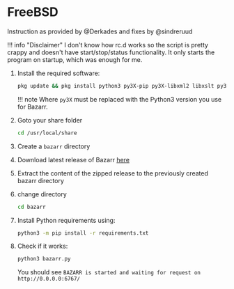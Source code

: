 # FreeBSD

Instruction as provided by @Derkades and fixes by @sindreruud

!!! info "Disclaimer"
    I don't know how rc.d works so the script is pretty crappy and doesn't have start/stop/status functionality. It only starts the program on startup, which was enough for me.

1. Install the required software:

    ```bash
    pkg update && pkg install python3 py3X-pip py3X-libxml2 libxslt py3X-sqlite3 unrar ffprobe
    ```

    !!! note
        Where `py3X` must be replaced with the Python3 version you use for Bazarr.

1. Goto your share folder

    ```bash
    cd /usr/local/share
    ```

1. Create a `bazarr` directory
1. Download latest release of Bazarr [here](https://github.com/morpheus65535/bazarr/archive/refs/heads/master.zip)
1. Extract the content of the zipped release to the previously created bazarr directory

1. change directory

    ```bash
    cd bazarr
    ```

1. Install Python requirements using:

    ```bash
    python3 -m pip install -r requirements.txt
    ```

1. Check if it works:

    ```bash
    python3 bazarr.py
    ```

   You should see `BAZARR is started and waiting for request on http://0.0.0.0:6767/`
